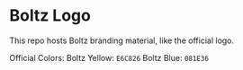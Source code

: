 # Boltz Logo

This repo hosts Boltz branding material, like the official logo.

Official Colors:
Boltz Yellow: `E6C826`
Boltz Blue: `081E36`
